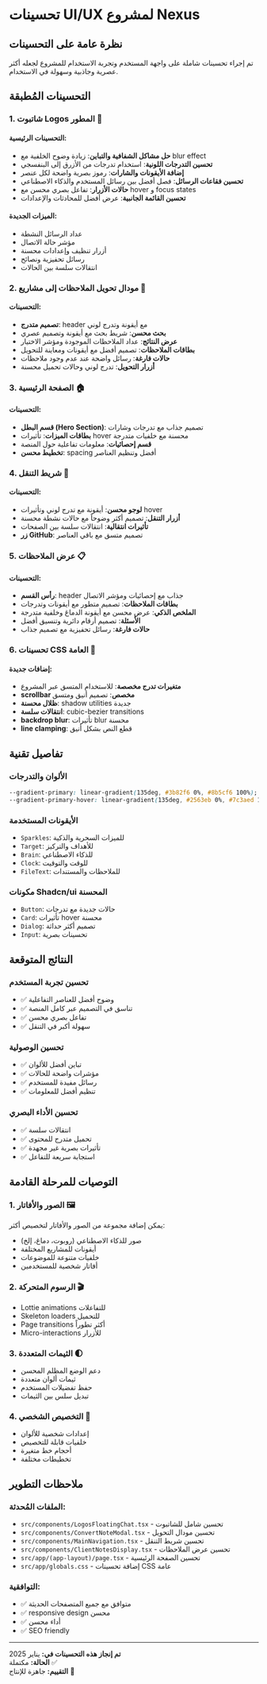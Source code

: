 # تحسينات UI/UX لمشروع Nexus

## نظرة عامة على التحسينات

تم إجراء تحسينات شاملة على واجهة المستخدم وتجربة الاستخدام للمشروع لجعله أكثر عصرية وجاذبية وسهولة في الاستخدام.

## التحسينات المُطبقة

### 1. شاتبوت Logos المطور 🤖

#### التحسينات الرئيسية:
- **حل مشاكل الشفافية والتباين**: زيادة وضوح الخلفية مع blur effect
- **تحسين التدرجات اللونية**: استخدام تدرجات من الأزرق إلى البنفسجي
- **إضافة الأيقونات والشارات**: رموز بصرية واضحة لكل عنصر
- **تحسين فقاعات الرسائل**: فصل أفضل بين رسائل المستخدم والذكاء الاصطناعي
- **حالات الأزرار**: تفاعل بصري محسن مع hover و focus states
- **تحسين القائمة الجانبية**: عرض أفضل للمحادثات والإعدادات

#### الميزات الجديدة:
- عداد الرسائل النشطة
- مؤشر حالة الاتصال
- أزرار تنظيف وإعدادات محسنة
- رسائل تحفيزية ونصائح
- انتقالات سلسة بين الحالات

### 2. مودال تحويل الملاحظات إلى مشاريع 📝

#### التحسينات:
- **تصميم متدرج**: header مع أيقونة وتدرج لوني
- **بحث محسن**: شريط بحث مع أيقونة وتصميم عصري
- **عرض النتائج**: عداد الملاحظات الموجودة ومؤشر الاختيار
- **بطاقات الملاحظات**: تصميم أفضل مع أيقونات ومعاينة للتحويل
- **حالات فارغة**: رسائل واضحة عند عدم وجود ملاحظات
- **أزرار التحويل**: تدرج لوني وحالات تحميل محسنة

### 3. الصفحة الرئيسية 🏠

#### التحسينات:
- **قسم البطل (Hero Section)**: تصميم جذاب مع تدرجات وشارات
- **بطاقات الميزات**: تأثيرات hover محسنة مع خلفيات متدرجة
- **قسم إحصائيات**: معلومات تفاعلية حول المنصة
- **تخطيط محسن**: spacing أفضل وتنظيم العناصر

### 4. شريط التنقل 🧭

#### التحسينات:
- **لوجو محسن**: أيقونة مع تدرج لوني وتأثيرات hover
- **أزرار التنقل**: تصميم أكثر وضوحاً مع حالات نشطة محسنة
- **تأثيرات انتقالية**: انتقالات سلسة بين الصفحات
- **زر GitHub**: تصميم متسق مع باقي العناصر

### 5. عرض الملاحظات 📋

#### التحسينات:
- **رأس القسم**: header جذاب مع إحصائيات ومؤشر الاتصال
- **بطاقات الملاحظات**: تصميم متطور مع أيقونات وتدرجات
- **الملخص الذكي**: عرض محسن مع أيقونة الدماغ وخلفية متدرجة
- **الأسئلة**: تصميم أرقام دائرية وتنسيق أفضل
- **حالات فارغة**: رسائل تحفيزية مع تصميم جذاب

### 6. تحسينات CSS العامة 🎨

#### إضافات جديدة:
- **متغيرات تدرج مخصصة**: للاستخدام المتسق عبر المشروع
- **scrollbar مخصص**: تصميم أنيق ومتسق
- **ظلال محسنة**: shadow utilities جديدة
- **انتقالات سلسة**: cubic-bezier transitions
- **backdrop blur**: تأثيرات blur محسنة
- **line clamping**: قطع النص بشكل أنيق

## تفاصيل تقنية

### الألوان والتدرجات
```css
--gradient-primary: linear-gradient(135deg, #3b82f6 0%, #8b5cf6 100%);
--gradient-primary-hover: linear-gradient(135deg, #2563eb 0%, #7c3aed 100%);
```

### الأيقونات المستخدمة
- `Sparkles`: للميزات السحرية والذكية
- `Target`: للأهداف والتركيز
- `Brain`: للذكاء الاصطناعي
- `Clock`: للوقت والتوقيت
- `FileText`: للملاحظات والمستندات

### مكونات Shadcn/ui المحسنة
- `Button`: حالات جديدة مع تدرجات
- `Card`: تأثيرات hover محسنة
- `Dialog`: تصميم أكثر حداثة
- `Input`: تحسينات بصرية

## النتائج المتوقعة

### تحسين تجربة المستخدم
- ✅ وضوح أفضل للعناصر التفاعلية
- ✅ تناسق في التصميم عبر كامل المنصة
- ✅ تفاعل بصري محسن
- ✅ سهولة أكبر في التنقل

### تحسين الوصولية
- ✅ تباين أفضل للألوان
- ✅ مؤشرات واضحة للحالات
- ✅ رسائل مفيدة للمستخدم
- ✅ تنظيم أفضل للمعلومات

### تحسين الأداء البصري
- ✅ انتقالات سلسة
- ✅ تحميل متدرج للمحتوى
- ✅ تأثيرات بصرية غير مجهدة
- ✅ استجابة سريعة للتفاعل

## التوصيات للمرحلة القادمة

### 1. الصور والأفاتار 🖼️
يمكن إضافة مجموعة من الصور والأفاتار لتخصيص أكثر:
- صور للذكاء الاصطناعي (روبوت، دماغ، إلخ)
- أيقونات للمشاريع المختلفة
- خلفيات متنوعة للموضوعات
- أفاتار شخصية للمستخدمين

### 2. الرسوم المتحركة 🎬
- Lottie animations للتفاعلات
- Skeleton loaders للتحميل
- Page transitions أكثر تطوراً
- Micro-interactions للأزرار

### 3. الثيمات المتعددة 🌓
- دعم الوضع المظلم المحسن
- ثيمات ألوان متعددة
- حفظ تفضيلات المستخدم
- تبديل سلس بين الثيمات

### 4. التخصيص الشخصي 👤
- إعدادات شخصية للألوان
- خلفيات قابلة للتخصيص
- أحجام خط متغيرة
- تخطيطات مختلفة

## ملاحظات التطوير

### الملفات المُحدثة:
- `src/components/LogosFloatingChat.tsx` - تحسين شامل للشاتبوت
- `src/components/ConvertNoteModal.tsx` - تحسين مودال التحويل
- `src/components/MainNavigation.tsx` - تحسين شريط التنقل
- `src/components/ClientNotesDisplay.tsx` - تحسين عرض الملاحظات
- `src/app/(app-layout)/page.tsx` - تحسين الصفحة الرئيسية
- `src/app/globals.css` - إضافة تحسينات CSS عامة

### التوافقية:
- ✅ متوافق مع جميع المتصفحات الحديثة
- ✅ responsive design محسن
- ✅ أداء محسن
- ✅ SEO friendly

---

**تم إنجاز هذه التحسينات في:** يناير 2025  
**الحالة:** مكتملة ✅  
**التقييم:** جاهزة للإنتاج 🚀
